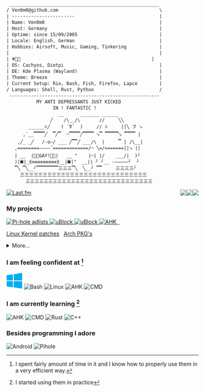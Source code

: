 

```
 _______________________________________________________
/ Ven0m0@github.com                                     \
| -----------------------                               |
| Name: Ven0m0                                          |
| Host: Germany                                         |
| Uptime: since 15/09/2005                              |
| Locale: English, German                               |
| Hobbies: Airsoft, Music, Gaming, Tinkering            |
|                                                       |
| 💗💜💙                                                |
| OS: Cachyos, Dietpi                                   |
| DE: Kde Plasma (Wayland)                              | 
| Theme: Breeze                                         |
| Current Setup: Rio, Bash, Fish, Firefox, Lapce        |
/ Languages: Shell, Rust, Python                        /
 -------------------------------------------------------
           MY ANTI DEPRESSANTS JUST KICKED
                 IN ! FANTASTIC !
                   __      _______ ______
                ╱    /\__/\       //     ╲╲
        ______⊂╱    ( ´∇`  )     // ⊃     ||╲ フ 🡖
      ,´__▔▔▔▔╱  ▔╱▔  ⌒▔▔▔▔╱▔▔▔▔ 🡖▔ ▔▔▔▔▔🡖 ▔▔▔▔ |
    ,╱_ _╱   /-o—/ ___ ╱▔▔╱ ___/\  |     ▔ | /\__|
   ,========————´=============/⌒ ╲=/=======||🡖 ||
   | __  |🏳️‍🌈GAY!🏳️‍🌈|   __ "    |⌒| |/    ___/|  )╯
   )|🞕|_∈≡≡≡≡≡≡≡≡≡∋__|🞕|"  __|| ╯ ╯__ -‒‒‒‒‒┘  ╯
   ▔╲ ▔╲__╯▔▔▔▔▔▔▔▔三三三▔╲  ╲__╯ ▔▔     三三三三╯
     三三三三三三三三三三三三三三三三三三三三三三三三三三三三
       三三三三三三三三三三三三三三三三三三三三三三三三三三三三
```

<img align="right" loading="lazy" src="https://github-readme-stats.vercel.app/api?username=Ven0m0&count_private=true&show_icons=true&theme=transparent&include_all_commits=true&hide_border=truedisable_animations=true&layout=compact">

<img align="right" loading="lazy" src="https://komarev.com/ghpvc/?username=Ven0m0">

<img align="right" loading="lazy" src="https://img.shields.io/badge/last.fm-D51007?style=for-the-badge&logo=last.fm&logoColor=white">

 [![Last.fm](https://img.shields.io/badge/last.fm-D51007?style=for-the-badge&logo=last.fm&logoColor=white)](https://www.last.fm/user/Ven0m0)

### My projects
<a href="https://github.com/Ven0m0/Pihole-Lists">
  <img src="/Images/Pihole.avif" alt="Pi-hole adlists" height="25" loading="lazy">
</a>
<a href="https://github.com/Ven0m0/Ven0m0-Adblock">
  <img src="/Images/uBlock-origin.avif" alt="uBlock" height="25" loading="lazy">
</a>
<a href="https://github.com/Ven0m0/Firewall">
  <img src="/Images/firewall.avif" alt="uBlock" height="25" loading="lazy">
</a>
<a href="https://github.com/Ven0m0/Scripts">
  <img src="/Images/autohotkey.avif" alt="AHK" height="25" loading="lazy">
</a>
<a href="https://github.com/Ven0m0/Linux-OS">
  <img src="/Images/Linux.avif" alt="" height="25" loading="lazy">
</a>
<a href="https://github.com/Ven0m0/">
  <img src="/Images/firefox.avif" alt="" height="25" loading="lazy">
</a>

[Linux Kernel patches](https://github.com/Ven0m0/Linux-Kernel-Patches) &nbsp; [Arch PKG's](https://github.com/Ven0m0/PKG)

<details>
  <summary>More...</summary>
    <div align="center">
      <img src="/metrics.classic.svg" alt="Metrics" width="100%" loading="lazy">
    </div>
</details>

### I am feeling confident at [^1]
<a style="text-decoration:none" href="https://www.microsoft.com/en-us/windows/get-windows-10">
<img loading="lazy" height="42" src="https://github.com/devicons/devicon/raw/master/icons/windows8/windows8-original.svg" alt="Windows10">
</a>
<a style="text-decoration:none" href="https://www.gnu.org/software/bash/">
    <img loading="lazy" height="42" src="https://upload.wikimedia.org/wikipedia/commons/4/4b/Bash_Logo_Colored.svg" alt="Bash">
</a>
<a style="text-decoration:none" href="https://www.linux.org/">
    <img loading="lazy" height="42" src="https://upload.wikimedia.org/wikipedia/commons/thumb/3/35/Tux.svg/506px-Tux.svg.png" alt="Linux">
</a>
<a style="text-decoration:none" href="http://www.Autohotkey.com/">
    <img loading="lazy" height="42" src="/Images//autohotkey.avif" alt="AHK">
</a>
<a style="text-decoration:none" href="https://docs.microsoft.com/en-us/documentation/">
    <img loading="lazy" height="42" src="https://upload.wikimedia.org/wikipedia/en/e/ef/Command_prompt_icon_%28windows%29.png" alt="CMD">
</a>

### I am currently learning [^2]
<a style="text-decoration:none" href="http://www.Autohotkey.com/">
 <img loading="lazy" height="42" src="/Images//autohotkey.avif" alt="AHK">
</a>
<a style="text-decoration:none" href="https://docs.microsoft.com/en-us/documentation">
 <img loading="lazy" height="42" src="https://upload.wikimedia.org/wikipedia/en/e/ef/Command_prompt_icon_%28windows%29.png" alt="CMD">
</a>
  <a style="text-decoration:none" href="https://www.rust-lang.org">
      <img loading="lazy" height="42" src="https://upload.wikimedia.org/wikipedia/commons/d/d5/Rust_programming_language_black_logo.svg" alt="Rust">
  <a style="text-decoration:none" href="https://en.wikipedia.org/wiki/C%2B%2B">
      <img loading="lazy" height="42" src="https://upload.wikimedia.org/wikipedia/commons/1/18/ISO_C%2B%2B_Logo.svg" alt="C++">
</a>

### Besides programming I adore
<a href="https://www.android.com/" style="text-decoration:none">
    <img loading="lazy" height="42" src="https://upload.wikimedia.org/wikipedia/commons/thumb/d/d7/Android_robot.svg/511px-Android_robot.svg.png" alt="Android">
</a>
<a href="https://pi-hole.net//" style="text-decoration:none">
    <img loading="lazy" height="42" src="/Images//Pihole.avif" alt="Pihole">
</a>

[^1]: I spent fairly amount of time in it and I know how to properly use them in a very efficient way.
[^2]: I started using them in practice



<!-- START gadpp -->
